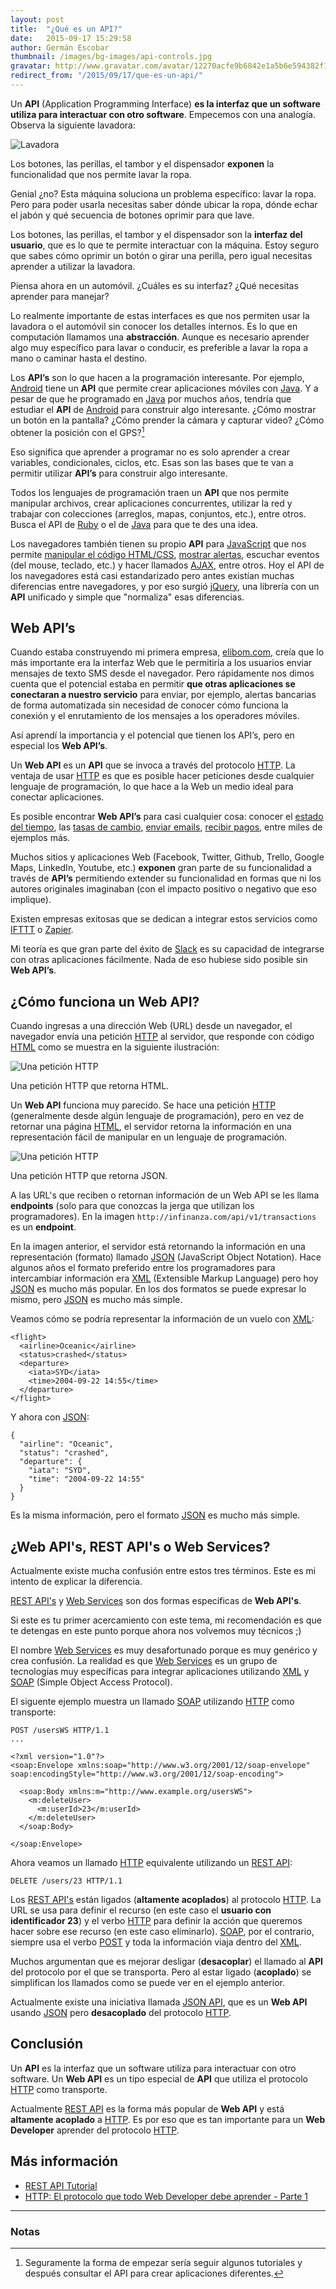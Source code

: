 ```yaml
---
layout: post
title:  "¿Qué es un API?"
date:   2015-09-17 15:29:58
author: Germán Escobar
thumbnail: /images/bg-images/api-controls.jpg
gravatar: http://www.gravatar.com/avatar/12270acfe9b6842e1a5b6e594382f149.jpg?s=80
redirect_from: "/2015/09/17/que-es-un-api/"
---
```


Un **API** (Application Programming Interface) **es la interfaz que un software utiliza para interactuar con otro software**. Empecemos con una analogía. Observa la siguiente lavadora:<!--more-->

<img src="/images/washing-machine.png" alt="Lavadora" class="photo">

<p class="photo-description">Los botones, las perillas, el tambor y el dispensador <strong>exponen</strong> la funcionalidad que nos permite lavar la ropa.</p>

Genial ¿no? Esta máquina soluciona un problema específico: lavar la ropa. Pero para poder usarla necesitas saber dónde ubicar la ropa, dónde echar el jabón y qué secuencia de botones oprimir para que lave.  

Los botones, las perillas, el tambor y el dispensador son la **interfaz del usuario**, que es lo que te permite interactuar con la máquina.  Estoy seguro que sabes cómo oprimir un botón o girar una perilla, pero igual necesitas aprender a utilizar la lavadora.

Piensa ahora en un automóvil. ¿Cuáles es su interfaz? ¿Qué necesitas aprender para manejar?

Lo realmente importante de estas interfaces es que nos permiten usar la lavadora o el automóvil sin conocer los detalles internos. Es lo que en computación llamamos una **abstracción**. Aunque es necesario aprender algo muy específico para lavar o conducir, es preferible a lavar la ropa a mano o caminar hasta el destino.

Los **API’s** son lo que hacen a la programación interesante. Por ejemplo, <a href="https://www.android.com/" target="_blank">Android</a> tiene un **API** que permite crear aplicaciones móviles con <a href="https://es.wikipedia.org/wiki/Java_(lenguaje_de_programaci%C3%B3n)" target="_blank">Java</a>. Y a pesar de que he programado en <a href="https://es.wikipedia.org/wiki/Java_(lenguaje_de_programaci%C3%B3n)" target="_blank">Java</a> por muchos años, tendría que estudiar el **API** de <a href="https://www.android.com/" target="_blank">Android</a> para construir algo interesante. ¿Cómo mostrar un botón en la pantalla? ¿Cómo prender la cámara y capturar video? ¿Cómo obtener la posición con el GPS?[^1]

Eso significa que aprender a programar no es solo aprender a crear variables, condicionales, ciclos, etc. Esas son las bases que te van a permitir utilizar **API’s** para construir algo interesante. 

Todos los lenguajes de programación traen un **API** que nos permite manipular archivos, crear aplicaciones concurrentes, utilizar la red y trabajar con colecciones (arreglos, mapas, conjuntos, etc.), entre otros. Busca el API de <a href="https://www.google.com/webhp?sourceid=chrome-instant&ion=1&espv=2&ie=UTF-8#q=ruby%20api" target="_blank">Ruby</a> o el de <a href="https://www.google.com/search?q=java+api&oq=java+api&aqs=chrome.0.69i59j69i60l4j0.1575j0j9&sourceid=chrome&es_sm=119&ie=UTF-8" target="">Java</a> para que te des una idea.

Los navegadores también tienen su propio **API** para <a href="https://es.wikipedia.org/wiki/JavaScript" target="_blank">JavaScript</a> que nos permite <a href="#" id="manipulate">manipular el código HTML/CSS</a>, <a href="#" id="show-alerts">mostrar alertas</a>, escuchar eventos (del mouse, teclado, etc.) y hacer llamados <a href="https://es.wikipedia.org/wiki/AJAX" target="_blank">AJAX</a>, entre otros. Hoy el API de los navegadores está casi estandarizado pero antes existían muchas diferencias entre navegadores, y por eso surgió <a href="https://es.wikipedia.org/wiki/JQuery" target="_blank">jQuery</a>, una librería con un **API** unificado y simple que "normaliza" esas diferencias.

## Web API’s

Cuando estaba construyendo mi primera empresa, <a href="http://elibom.com/" target="_blank">elibom.com</a>, creía que lo más importante era la interfaz Web que le permitiría a los usuarios enviar mensajes de texto SMS desde el navegador. Pero rápidamente nos dimos cuenta que el potencial estaba en permitir **que otras aplicaciones se conectaran a nuestro servicio** para enviar, por ejemplo, alertas bancarias de forma automatizada sin necesidad de conocer cómo funciona la conexión y el enrutamiento de los mensajes a los operadores móviles.

Así aprendí la importancia y el potencial que tienen los API’s, pero en especial los **Web API’s**.

Un **Web API** es un **API** que se invoca a través del protocolo <a href="https://es.wikipedia.org/wiki/Hypertext_Transfer_Protocol" target="_blank">HTTP</a>. La ventaja de usar <a href="https://es.wikipedia.org/wiki/Hypertext_Transfer_Protocol" target="_blank">HTTP</a> es que es posible hacer peticiones desde cualquier lenguaje de programación, lo que hace a la Web un medio ideal para conectar aplicaciones.

Es posible encontrar **Web API’s** para casi cualquier cosa: conocer el <a href="http://openweathermap.org/api" target="_blank">estado del tiempo</a>, las <a href="http://fixer.io/" target="_blank">tasas de cambio</a>, <a href="http://mandrill.com/" target="_blank">enviar emails</a>, <a href="https://stripe.com/" target="_blank">recibir pagos</a>, entre miles de ejemplos más.

Muchos sitios y aplicaciones Web (Facebook, Twitter, Github, Trello, Google Maps, LinkedIn, Youtube, etc.) **exponen** gran parte de su funcionalidad a través de **API’s** permitiendo extender su funcionalidad en formas que ni los autores originales imaginaban (con el impacto positivo o negativo que eso implique).

Existen empresas exitosas que se dedican a integrar estos servicios como <a href="https://ifttt.com/" target="_blank">IFTTT</a> o <a href="https://zapier.com/" target="_blank">Zapier</a>. 

Mi teoría es que gran parte del éxito de <a href="https://slack.com/" target="_blank">Slack</a> es su capacidad de integrarse con otras aplicaciones fácilmente. Nada de eso hubiese sido posible sin **Web API’s**.

## ¿Cómo funciona un Web API? 

Cuando ingresas a una dirección Web (URL) desde un navegador, el navegador envía una petición <a href="https://es.wikipedia.org/wiki/Hypertext_Transfer_Protocol" target="_blank">HTTP</a> al servidor, que responde con código <a href="https://es.wikipedia.org/wiki/HTML" target="_blank">HTML</a> como se muestra en la siguiente ilustración:

<img src="/images/web-apis-1.png" alt="Una petición HTTP" class="photo">

<p class="photo-description">Una petición HTTP que retorna HTML.</p>

Un **Web API** funciona muy parecido. Se hace una petición <a href="https://es.wikipedia.org/wiki/Hypertext_Transfer_Protocol" target="_blank">HTTP</a> (generalmente desde algún lenguaje de programación), pero en vez de retornar una página <a href="https://es.wikipedia.org/wiki/HTML" target="_blank">HTML</a>, el servidor retorna la información en una representación fácil de manipular en un lenguaje de programación.

<img src="/images/web-apis-2.png" alt="Una petición HTTP" class="photo">

<p class="photo-description">Una petición HTTP que retorna JSON.</p>

<div class="well">A las URL's que reciben o retornan información de un Web API se les llama <strong>endpoints</strong> (solo para que conozcas la jerga que utilizan los programadores). En la imagen <code>http://infinanza.com/api/v1/transactions</code> es un <strong>endpoint</strong>.</div>

En la imagen anterior, el servidor está retornando la información en una representación (formato) llamado <a href="https://es.wikipedia.org/wiki/JSON" target="_blank">JSON</a> (JavaScript Object Notation). Hace algunos años el formato preferido entre los programadores para intercambiar información era <a href="https://es.wikipedia.org/wiki/Extensible_Markup_Language" target="_blank">XML</a> (Extensible Markup Language) pero hoy <a href="https://es.wikipedia.org/wiki/JSON" target="_blank">JSON</a> es mucho más popular. En los dos formatos se puede expresar lo mismo, pero <a href="https://es.wikipedia.org/wiki/JSON" target="_blank">JSON</a> es mucho más simple.

Veamos cómo se podría representar la información de un vuelo con <a href="https://es.wikipedia.org/wiki/Extensible_Markup_Language" target="_blank">XML</a>:

<pre><code class="overflow xml">&lt;flight&gt;
  &lt;airline&gt;Oceanic&lt;/airline&gt;
  &lt;status&gt;crashed&lt;/status&gt;
  &lt;departure&gt;
    &lt;iata&gt;SYD&lt;/iata&gt;
    &lt;time&gt;2004-09-22 14:55&lt;/time&gt;
  &lt;/departure&gt;
&lt;/flight&gt;</code></pre>

Y ahora con <a href="https://es.wikipedia.org/wiki/JSON" target="_blank">JSON</a>:

<pre><code class="overflow json">{ 
  "airline": "Oceanic",
  "status": "crashed",
  "departure": {
    "iata": "SYD",
    "time": "2004-09-22 14:55"
  }
}</code></pre>

Es la misma información, pero el formato <a href="https://es.wikipedia.org/wiki/JSON" target="_blank">JSON</a> es mucho más simple.

## ¿Web API's, REST API's o Web Services?

Actualmente existe mucha confusión entre estos tres términos. Este es mi intento de explicar la diferencia.

<a href="https://es.wikipedia.org/wiki/Representational_State_Transfer" target="_blank">REST API's</a> y <a href="https://es.wikipedia.org/wiki/Servicio_web" target="_blank">Web Services</a> son dos formas específicas de **Web API's**.

Si este es tu primer acercamiento con este tema, mi recomendación es que te detengas en este punto porque ahora nos volvemos muy técnicos ;)

El nombre <a href="https://es.wikipedia.org/wiki/Servicio_web" target="_blank">Web Services</a> es muy desafortunado porque es muy genérico y crea confusión. La realidad es que <a href="https://es.wikipedia.org/wiki/Servicio_web" target="_blank">Web Services</a> es un grupo de tecnologías muy específicas para integrar aplicaciones utilizando <a href="https://es.wikipedia.org/wiki/Extensible_Markup_Language" target="_blank">XML</a> y <a href="https://es.wikipedia.org/wiki/Simple_Object_Access_Protocol" target="_blank">SOAP</a> (Simple Object Access Protocol).

El siguente ejemplo muestra un llamado <a href="https://es.wikipedia.org/wiki/Simple_Object_Access_Protocol" target="_blank">SOAP</a> utilizando <a href="https://es.wikipedia.org/wiki/Hypertext_Transfer_Protocol" target="_blank">HTTP</a> como transporte:

<pre><code class="overflow http">POST /usersWS HTTP/1.1
...

&lt;?xml version=&quot;1.0&quot;?&gt;
&lt;soap:Envelope xmlns:soap=&quot;http://www.w3.org/2001/12/soap-envelope&quot; soap:encodingStyle=&quot;http://www.w3.org/2001/12/soap-encoding&quot;&gt;

  &lt;soap:Body xmlns:m=&quot;http://www.example.org/usersWS&quot;&gt;
    &lt;m:deleteUser&gt;
      &lt;m:userId&gt;23&lt;/m:userId&gt;
    &lt;/m:deleteUser&gt;
  &lt;/soap:Body&gt;

&lt;/soap:Envelope&gt;</code></pre>

Ahora veamos un llamado <a href="https://es.wikipedia.org/wiki/Hypertext_Transfer_Protocol" target="_blank">HTTP</a> equivalente utilizando un <a href="https://es.wikipedia.org/wiki/Representational_State_Transfer" target="_blank">REST API</a>:

<pre><code class="overflow http">DELETE /users/23 HTTP/1.1</code></pre>

Los <a href="https://es.wikipedia.org/wiki/Representational_State_Transfer" target="_blank">REST API's</a> están ligados (**altamente acoplados**) al protocolo <a href="https://es.wikipedia.org/wiki/Hypertext_Transfer_Protocol" target="_blank">HTTP</a>. La URL se usa para definir el recurso (en este caso el **usuario con identificador 23**) y el verbo <a href="https://es.wikipedia.org/wiki/Hypertext_Transfer_Protocol" target="_blank">HTTP</a> para definir la acción que queremos hacer sobre ese recurso (en este caso eliminarlo). <a href="https://es.wikipedia.org/wiki/Simple_Object_Access_Protocol" target="_blank">SOAP</a>, por el contrario, siempre usa el verbo <a href="https://en.wikipedia.org/wiki/POST_(HTTP)" target="_blank">POST</a> y toda la información viaja dentro del <a href="https://es.wikipedia.org/wiki/Extensible_Markup_Language" target="_blank">XML</a>.

Muchos argumentan que es mejorar desligar (**desacoplar**) el llamado al **API** del protocolo por el que se transporta. Pero al estar ligado (**acoplado**) se simplifican los llamados como se puede ver en el ejemplo anterior.

Actualmente existe una iniciativa llamada <a href="http://jsonapi.org/" target="_blank">JSON API</a>, que es un **Web API** usando <a href="https://es.wikipedia.org/wiki/JSON" target="_blank">JSON</a> pero **desacoplado** del protocolo <a href="https://es.wikipedia.org/wiki/Hypertext_Transfer_Protocol" target="_blank">HTTP</a>.

## Conclusión

Un **API** es la interfaz que un software utiliza para interactuar con otro software. Un **Web API** es un tipo especial de **API** que utiliza el protocolo <a href="https://es.wikipedia.org/wiki/Hypertext_Transfer_Protocol" target="_blank">HTTP</a> como transporte.

Actualmente <a href="https://es.wikipedia.org/wiki/Representational_State_Transfer" target="_blank">REST API</a> es la forma más popular de **Web API** y está **altamente acoplado** a <a href="https://es.wikipedia.org/wiki/Hypertext_Transfer_Protocol" target="_blank">HTTP</a>. Es por eso que es tan importante para un **Web Developer** aprender del protocolo <a href="https://es.wikipedia.org/wiki/Hypertext_Transfer_Protocol" target="_blank">HTTP</a>.

## Más información

* <a href="http://www.restapitutorial.com/" target="_blank">REST API Tutorial</a>
* <a href="http://code.tutsplus.com/tutorials/http-the-protocol-every-web-developer-must-know-part-1--net-31177" target="_blank">HTTP: El protocolo que todo Web Developer debe aprender - Parte 1</a>

---

### Notas

[^1]: Seguramente la forma de empezar sería seguir algunos tutoriales y después consultar el API para crear aplicaciones diferentes.


<script>
  $('#manipulate').on('click', function(e) {
    e.preventDefault();

    $(this).parent().css('color', 'blue');
    setTimeout(function() {
      $('#manipulate').parent().css('color', '#303030')
    }, 3000);
  });

  $('#show-alerts').on('click', function(e) {
    e.preventDefault();

    alert('Si, esto es una alerta');
  });
</script>